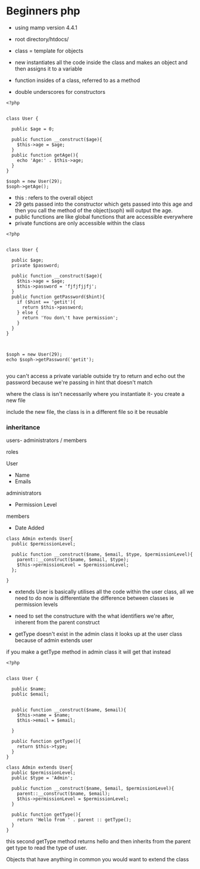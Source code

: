 # Beginners php

- using mamp version 4.4.1
- root directory/htdocs/

- class = template for objects
- new instantiates all the code inside the class and makes an object and then assigns it to a variable
- function insides of a class, referred to as a method
- double underscores for constructors

```
<?php


class User {

  public $age = 0;

  public function __construct($age){
    $this->age = $age;
  }
  public function getAge(){
    echo 'Age:' . $this->age;
  }
}

$soph = new User(29);
$soph->getAge();
```
- this : refers to the overall object
- 29 gets passed into the constructor which gets passed into this age and then you call the method of the object(soph) will output the age.
- public functions are like global functions that are accessible everywhere
- private functions are only accessible within the class


```
<?php


class User {

  public $age;
  private $password;

  public function __construct($age){
    $this->age = $age;
    $this->password = 'fjfjfjjfj';
  }
  public function getPassword($hint){
    if ($hint == 'getit'){
      return $this->password;
    } else {
      return 'You don\'t have permission';
    }
  }
}



$soph = new User(29);
echo $soph->getPassword('getit');


```
you can't access a private variable outside
try to return and echo out the password because we're passing in hint that doesn't match

where the class is isn't necessarily where you instantiate it- you create a new file

include the new file, the class is in a different file so it be reusable



### inheritance
users- administrators / members

roles

User
- Name
- Emails


administrators
- Permission Level

members
- Date Added


```
class Admin extends User{
  public $permissionLevel;

  public function __construct($name, $email, $type, $permissionLevel){
    parent::__construct($name, $email, $type);
    $this->permissionLevel = $permissionLevel;
  };

}
```

- extends User is basically utilises all the code within the user class, all we need to do now is differentiate the difference between classes ie permission levels

- need to set the constructure with the what identifiers we're after, inherent from the parent construct

- getType doesn't exist in the admin class it looks up at the user class because of admin extends user

if you make a getType method in admin class it will get that instead


```
<?php


class User {

  public $name;
  public $email;


  public function __construct($name, $email){
    $this->name = $name;
    $this->email = $email;

  }

  public function getType(){
    return $this->type;
  }
}

class Admin extends User{
  public $permissionLevel;
  public $type = 'Admin';

  public function __construct($name, $email, $permissionLevel){
    parent::__construct($name, $email);
    $this->permissionLevel = $permissionLevel;
  }

  public function getType(){
    return 'Hello from ' . parent :: getType();
  }
}

```

this second getType method returns hello and then inherits from the parent get type to read the type of user.


Objects that have anything in common you would want to extend the class 
